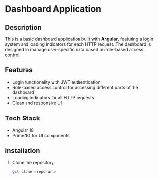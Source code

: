 # Dashboard Application

## Description
This is a basic dashboard application built with **Angular**, featuring a login system and loading indicators for each HTTP request. The dashboard is designed to manage user-specific data based on role-based access control.

## Features
- Login functionality with JWT authentication
- Role-based access control for accessing different parts of the dashboard
- Loading indicators for all HTTP requests
- Clean and responsive UI

## Tech Stack
- Angular 18
- PrimeNG for UI components

## Installation
1. Clone the repository:
   ```bash
   git clone <repo-url>
